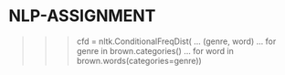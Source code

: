 # NLP-ASSIGNMENT
>>> cfd = nltk.ConditionalFreqDist(
...           (genre, word)
...           for genre in brown.categories()
...           for word in brown.words(categories=genre))
